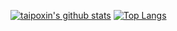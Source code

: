 [![taipoxin's github stats](https://github-readme-stats.vercel.app/api?username=taipoxin&theme=material-palenight&hide=contribs&count_private=true&show_icons=true)]()
[![Top Langs](https://github-readme-stats.vercel.app/api/top-langs/?username=taipoxin&theme=material-palenight&layout=compact&langs_count=10&hide=CMake,C,Makefile,Pascal)]()
